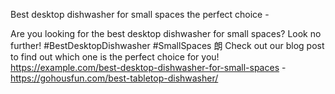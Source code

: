 Best desktop dishwasher for small spaces the perfect choice - 

Are you looking for the best desktop dishwasher for small spaces? Look no further! #BestDesktopDishwasher #SmallSpaces 朗 Check out our blog post to find out which one is the perfect choice for you! https://example.com/best-desktop-dishwasher-for-small-spaces - https://gohousfun.com/best-tabletop-dishwasher/
